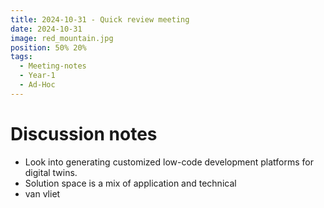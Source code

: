 ```yaml
---
title: 2024-10-31 - Quick review meeting
date: 2024-10-31
image: red_mountain.jpg
position: 50% 20%
tags:
  - Meeting-notes
  - Year-1
  - Ad-Hoc
---
```


# Discussion notes

- Look into generating customized low-code development platforms for digital twins.
- Solution space is a mix of application and technical
- van vliet
